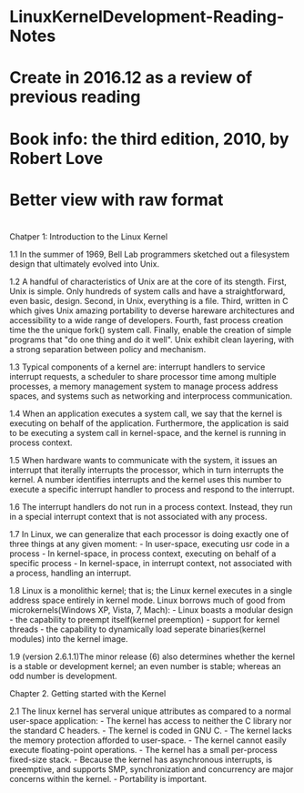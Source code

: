#
# LinuxKernelDevelopment-Reading-Notes
# Create in 2016.12 as a review of previous reading
# Book info: the third edition, 2010, by Robert Love
# Better view with raw format
# 

Chatper 1: Introduction to the Linux Kernel

1.1 In the summer of 1969, Bell Lab programmers sketched out a filesystem design that ultimately evolved into Unix.

1.2 A handful of characteristics of Unix are at the core of its stength.
    First, Unix is simple. Only hundreds of system calls and have a straightforward, even basic, design.
    Second, in Unix, everything is a file.
    Third, written in C which gives Unix amazing portability to deverse hareware architectures and accessibility to 
    a wide range of developers.
    Fourth, fast process creation time the the unique fork() system call.
    Finally, enable the creation of simple programs that "do one thing and do it well".
    Unix exhibit clean layering, with a strong separation between policy and mechanism.

1.3 Typical components of a kernel are:
    interrupt handlers to service interrupt requests,
    a scheduler to share processor time among multiple processes, 
    a memory management system to manage process address spaces,
    and systems such as networking and interprocess communication.
    
1.4 When an application executes a system call, we say that the kernel is executing on behalf of the application.
    Furthermore, the application is said to be executing a system call in kernel-space, and the kernel is running
    in process context.
    
1.5 When hardware wants to communicate with the system, it issues an interrupt that iterally interrupts the processor,
    which in turn interrupts the kernel. A number identifies interrupts and the kernel uses this number to execute a 
    specific interrupt handler to process and respond to the interrupt.
    
1.6 The interrupt handlers do not run in a process context. Instead, they run in a special interrupt context that is not
    associated with any process.
    
1.7 In Linux, we can generalize that each processor is doing exactly one of three things at any given moment:
    - In user-space, executing usr code in a process
    - In kernel-space, in process context, executing on behalf of a specific process
    - In kernel-space, in interrupt context, not associated with a process, handling an interrupt.
    
1.8 Linux is a monolithic kernel; that is; the Linux kernel executes in a single address space entirely in kernel mode.
    Linux borrows much of good from microkernels(Windows XP, Vista, 7, Mach):
    - Linux boasts a modular design
    - the capability to preempt itself(kernel preemption)
    - support for kernel threads
    - the capability to dynamically load seperate binaries(kernel modules) into the kernel image.
    
1.9 (version 2.6.1.1)The minor release (6) also determines whether the kernel is a stable or development kernel; 
    an even number is stable; whereas an odd number is development.
    
    
Chapter 2. Getting started with the Kernel

2.1 The linux kernel has serveral unique attributes as compared to a normal user-space application:
    - The kernel has access to neither the C library nor the standard C headers.
    - The kernel is coded in GNU C.
    - The kernel lacks the memory protection afforded to user-space.
    - The kernel cannot easily execute floating-point operations.
    - The kernel has a small per-process fixed-size stack.
    - Because the kernel has asynchronous interrupts, is preemptive, and supports SMP, synchronization and 
      concurrency are major concerns within the kernel. 
    - Portability is important.


